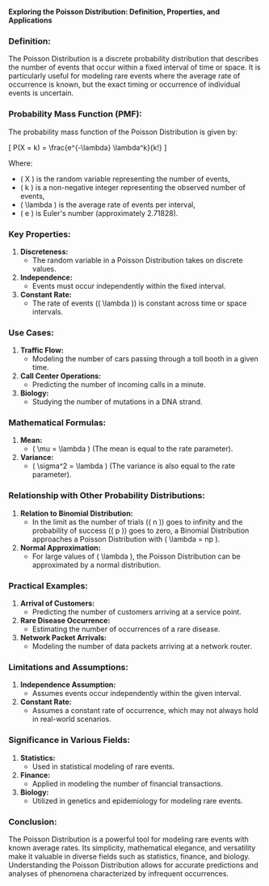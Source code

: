 **Exploring the Poisson Distribution: Definition, Properties, and Applications**

### **Definition:**
The Poisson Distribution is a discrete probability distribution that describes the number of events that occur within a fixed interval of time or space. It is particularly useful for modeling rare events where the average rate of occurrence is known, but the exact timing or occurrence of individual events is uncertain.

### **Probability Mass Function (PMF):**
The probability mass function of the Poisson Distribution is given by:

\[ P(X = k) = \frac{e^{-\lambda} \lambda^k}{k!} \]

Where:
- \( X \) is the random variable representing the number of events,
- \( k \) is a non-negative integer representing the observed number of events,
- \( \lambda \) is the average rate of events per interval,
- \( e \) is Euler's number (approximately 2.71828).

### **Key Properties:**
1. **Discreteness:**
   - The random variable in a Poisson Distribution takes on discrete values.
2. **Independence:**
   - Events must occur independently within the fixed interval.
3. **Constant Rate:**
   - The rate of events (\( \lambda \)) is constant across time or space intervals.

### **Use Cases:**
1. **Traffic Flow:**
   - Modeling the number of cars passing through a toll booth in a given time.
2. **Call Center Operations:**
   - Predicting the number of incoming calls in a minute.
3. **Biology:**
   - Studying the number of mutations in a DNA strand.

### **Mathematical Formulas:**
1. **Mean:**
   - \( \mu = \lambda \) (The mean is equal to the rate parameter).
2. **Variance:**
   - \( \sigma^2 = \lambda \) (The variance is also equal to the rate parameter).

### **Relationship with Other Probability Distributions:**
1. **Relation to Binomial Distribution:**
   - In the limit as the number of trials (\( n \)) goes to infinity and the probability of success (\( p \)) goes to zero, a Binomial Distribution approaches a Poisson Distribution with \( \lambda = np \).
2. **Normal Approximation:**
   - For large values of \( \lambda \), the Poisson Distribution can be approximated by a normal distribution.

### **Practical Examples:**
1. **Arrival of Customers:**
   - Predicting the number of customers arriving at a service point.
2. **Rare Disease Occurrence:**
   - Estimating the number of occurrences of a rare disease.
3. **Network Packet Arrivals:**
   - Modeling the number of data packets arriving at a network router.

### **Limitations and Assumptions:**
1. **Independence Assumption:**
   - Assumes events occur independently within the given interval.
2. **Constant Rate:**
   - Assumes a constant rate of occurrence, which may not always hold in real-world scenarios.

### **Significance in Various Fields:**
1. **Statistics:**
   - Used in statistical modeling of rare events.
2. **Finance:**
   - Applied in modeling the number of financial transactions.
3. **Biology:**
   - Utilized in genetics and epidemiology for modeling rare events.

### **Conclusion:**
The Poisson Distribution is a powerful tool for modeling rare events with known average rates. Its simplicity, mathematical elegance, and versatility make it valuable in diverse fields such as statistics, finance, and biology. Understanding the Poisson Distribution allows for accurate predictions and analyses of phenomena characterized by infrequent occurrences.